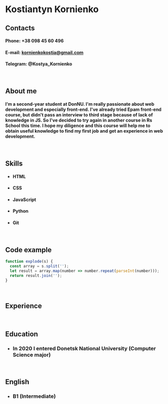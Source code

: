 # Kostiantyn Kornienko

## Contacts
#### Phone: +38 098 45 60 496
#### E-mail: kornienkokostia@gmail.com
#### Telegram: @Kostya_Kornienko 

<br>

## About me
#### I’m a second-year student at DonNU. I'm really passionate about web development and especially front-end. I've already tried Epam front-end course, but didn't pass an interview to third stage because of lack of knowledge in JS. So I've decided to try again in another course in Rs School this time. I hope my diligence and this course will help me to obtain useful knowledge to find my first job and get an experience in web development.

<br>

## Skills
* #### HTML 
* #### CSS 
* #### JavaScript 
* #### Python 
* #### Git


<br>

## Code example
```javascript
function explode(s) {
  const array = s.split('');
  let result = array.map(number => number.repeat(parseInt(number)));
  return result.join('');
}
```
<br>

## Experience

<br>

## Education
* ### In 2020 I entered Donetsk National University (Computer Science major) 

<br>

## English
* ### B1 (Intermediate)
